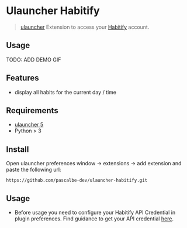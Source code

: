 # Ulauncher Habitify

> [ulauncher](https://ulauncher.io/) Extension to access your [Habitify](https://www.habitify.me/) account.

## Usage

TODO: ADD DEMO GIF

## Features

- display all habits for the current day / time

## Requirements

- [ulauncher 5](https://ulauncher.io/)
- Python > 3

## Install

Open ulauncher preferences window -> extensions -> add extension and paste the following url:

`https://github.com/pascalbe-dev/ulauncher-habitify.git`

## Usage

- Before usage you need to configure your Habitify API Credential in plugin preferences. Find guidance to get your API credential [here](https://docs.habitify.me/authentication).
